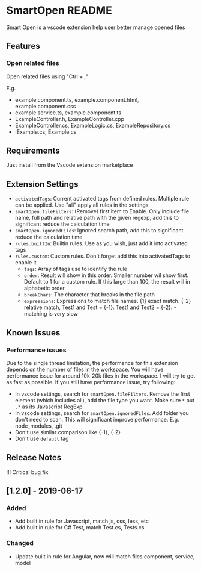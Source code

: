 # SmartOpen README

Smart Open is a vscode extension help user better manage opened files

## Features

### Open related files

Open related files using "Ctrl + ;"

E.g.

* example.component.ts, example.component.html, example.component.css
* example.service.ts, example.component.ts
* ExampleController.h, ExampleController.cpp
* ExampleController.cs, ExampleLogic.cs, ExampleRepository.cs
* IExample.cs, Example.cs

<!-- <img alt="Open related files"
      src="https://github.com/SmartyTomato/SmartOpen/blob/master/resources/img/readme/readme_1.png"> -->

## Requirements

Just install from the Vscode extension marketplace

## Extension Settings

* `activatedTags`: Current activated tags from defined rules. Multiple rule can be applied. Use "all" apply all rules in the settings
* `smartOpen.fileFilters`: (Remove) first item to Enable. Only include file name, full path and relative path with the given regexp, add this to significant reduce the calculation time
* `smartOpen.ignoredFiles`: Ignored search path, add this to significant reduce the calculation time
* `rules.builtIn`: Builtin rules. Use as you wish, just add it into activated tags
* `rules.custom`: Custom rules. Don't forget add this into activatedTags to enable it
  * `tags`: Array of tags use to identify the rule
  * `order`: Result will show in this order. Smaller number wil show first. Default to 1 for a custom rule. If this large than 100, the result will in alphabetic order
  * `breakChars`: The character that breaks in the file path
  * `expressions`: Expressions to match file names. {1} exact match. {-2} relative match, Test1 and Test = {-1}. Test1 and Test2 = {-2}. - matching is very slow

## Known Issues

### Performance issues

Due to the single thread limitation, the performance for this extension depends on the number of files in the workspace. You will have performance issue for around 10k-20k files in the workspace. I will try to get as fast as possible. If you still have performance issue, try following:

* In vscode settings, search for `smartOpen.fileFilters`. Remove the first element (which includes all), add the file type you want. Make sure `*` put `.*` as its Javascript RegExp
* In vscode settings, search for `smartOpen.ignoredFiles`. Add folder you don't need to scan. This will significant improve performance. E.g. node_modules, .git
* Don't use similar comparison like {-1}, {-2}
* Don't use `default` tag

## Release Notes

!!! Critical bug fix

## [1.2.0] - 2019-06-17

### Added

* Add built in rule for Javascript, match js, css, less, etc
* Add built in rule for C# Test, match Test.cs, Tests.cs

### Changed

* Update built in rule for Angular, now will match files component, service, model

[CHANGELOG]: https://github.com/smartytomato/smartopen/CHANGELOG.md

